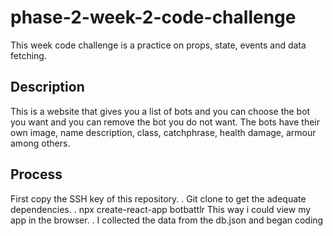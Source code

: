 # phase-2-week-2-code-challenge
This week code challenge is a practice on props, state, events and data fetching.
## Description
This is a website that gives you a list of bots and you can choose the bot you want and 
you can remove the bot you do not want.
The bots have their own image, name description, class, catchphrase, health
damage, armour among others.
## Process
First copy the SSH key of this repository.
. Git clone to get the adequate dependencies.
. npx create-react-app botbattlr
This way i could view my app in the browser.
. I collected the data from the db.json and began coding